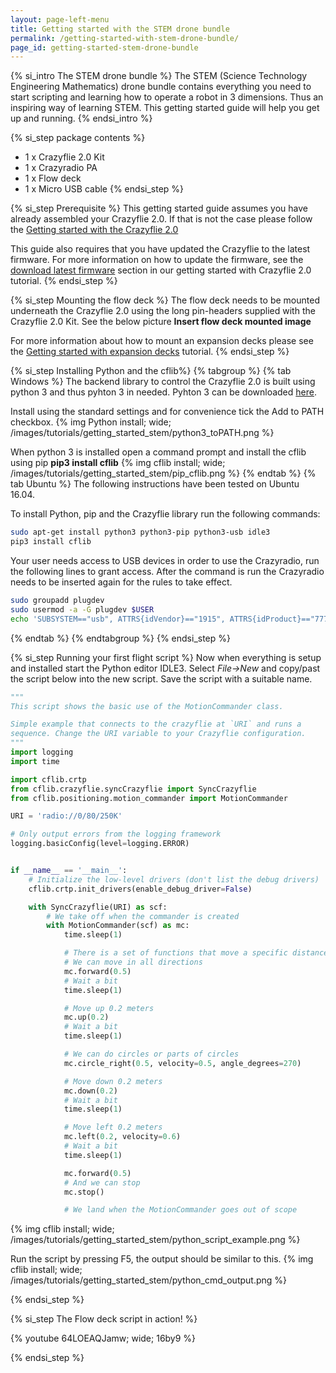 ```yaml
---
layout: page-left-menu
title: Getting started with the STEM drone bundle
permalink: /getting-started-with-stem-drone-bundle/
page_id: getting-started-stem-drone-bundle
---
```


{% si_intro The STEM drone bundle %}
The STEM (Science Technology Engineering Mathematics) drone bundle contains everything you need to start scripting and learning how to operate a robot in 3 dimensions. Thus an inspiring way of learning STEM. This getting started guide will help you get up and running.
{% endsi_intro %}

{% si_step package contents %}
* 1 x Crazyflie 2.0 Kit
* 1 x Crazyradio PA
* 1 x Flow deck
* 1 x Micro USB cable
{% endsi_step %}

{% si_step Prerequisite %}
This getting started guide assumes you have already assembled your Crazyflie 2.0. If that is not the case please follow the [Getting started with the Crazyflie 2.0](/getting-started-with-the-crazyflie-2-0/)

This guide also requires that you have updated the Crazyflie to the latest firmware. For more information on how to update the firmware, see the [download latest firmware](/getting-started-with-the-crazyflie-2-0/#latest-fw) section in our getting started with Crazyflie 2.0 tutorial.
{% endsi_step %}

{% si_step  Mounting the flow deck %}
The flow deck needs to be mounted underneath the Crazyflie 2.0 using the long pin-headers supplied with the Crazyflie 2.0 Kit. See the below picture
**Insert flow deck mounted image**

For more information about how to mount an expansion decks please see the [Getting started with expansion decks](/getting-started-with-expansion-decks/) tutorial.
{% endsi_step %}

{% si_step  Installing Python and the cflib%}
{% tabgroup %}
{% tab Windows %}
The backend library to control the Crazyflie 2.0 is built using python 3 and thus pyhton 3 in needed. Pyhton 3 can be downloaded [here](http://www.python.org).

Install using the standard settings and for convenience tick the Add to PATH checkbox.
{% img Python install; wide; /images/tutorials/getting_started_stem/python3_toPATH.png %}

When python 3 is installed open a command prompt and install the cflib using pip
**pip3 install cflib**
{% img cflib install; wide; /images/tutorials/getting_started_stem/pip_cflib.png %}
{% endtab %}
{% tab Ubuntu %}
The following instructions have been tested on Ubuntu 16.04.

To install Python, pip and the Crazyflie library run the following commands:

``` bash
sudo apt-get install python3 python3-pip python3-usb idle3
pip3 install cflib
```

Your user needs access to USB devices in order to use the Crazyradio, run the
following lines to grant access. After the command is run the Crazyradio needs
to be inserted again for the rules to take effect.

``` bash
sudo groupadd plugdev
sudo usermod -a -G plugdev $USER
echo 'SUBSYSTEM=="usb", ATTRS{idVendor}=="1915", ATTRS{idProduct}=="7777", MODE="0664", GROUP="plugdev"' | sudo tee /etc/udev/rules.d/99-crazyradio.rules
```

{% endtab %}
{% endtabgroup %}
{% endsi_step %}

{% si_step  Running your first flight script %}
Now when everything is setup and installed start the Python editor IDLE3.
Select *File->New* and copy/past the script below into the new script. Save
the script with a suitable name.

``` python
"""
This script shows the basic use of the MotionCommander class.

Simple example that connects to the crazyflie at `URI` and runs a
sequence. Change the URI variable to your Crazyflie configuration.
"""
import logging
import time

import cflib.crtp
from cflib.crazyflie.syncCrazyflie import SyncCrazyflie
from cflib.positioning.motion_commander import MotionCommander

URI = 'radio://0/80/250K'

# Only output errors from the logging framework
logging.basicConfig(level=logging.ERROR)


if __name__ == '__main__':
    # Initialize the low-level drivers (don't list the debug drivers)
    cflib.crtp.init_drivers(enable_debug_driver=False)

    with SyncCrazyflie(URI) as scf:
        # We take off when the commander is created
        with MotionCommander(scf) as mc:
            time.sleep(1)

            # There is a set of functions that move a specific distance
            # We can move in all directions
            mc.forward(0.5)
            # Wait a bit
            time.sleep(1)

            # Move up 0.2 meters
            mc.up(0.2)
            # Wait a bit
            time.sleep(1)

            # We can do circles or parts of circles
            mc.circle_right(0.5, velocity=0.5, angle_degrees=270)

            # Move down 0.2 meters
            mc.down(0.2)
            # Wait a bit
            time.sleep(1)

            # Move left 0.2 meters
            mc.left(0.2, velocity=0.6)
            # Wait a bit
            time.sleep(1)

            mc.forward(0.5)
            # And we can stop
            mc.stop()

            # We land when the MotionCommander goes out of scope
```
{% img cflib install; wide; /images/tutorials/getting_started_stem/python_script_example.png %}

Run the script by pressing F5, the output should be similar to this.
{% img cflib install; wide; /images/tutorials/getting_started_stem/python_cmd_output.png %}

{% endsi_step %}

{% si_step The Flow deck script in action! %}

{% youtube 64LOEAQJamw; wide; 16by9 %}

{% endsi_step %}
